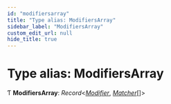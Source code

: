```yaml
---
id: "modifiersarray"
title: "Type alias: ModifiersArray"
sidebar_label: "ModifiersArray"
custom_edit_url: null
hide_title: true
---
```


# Type alias: ModifiersArray

Ƭ **ModifiersArray**: *Record*<[*Modifier*](modifier.md), [*Matcher*](matcher.md)[]\>
